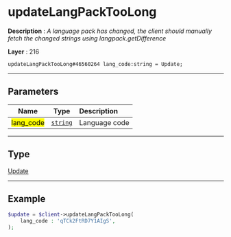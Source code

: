# updateLangPackTooLong

**Description** : *A language pack has changed, the client should manually fetch the changed strings using langpack\.getDifference*

**Layer** : 216

```tl
updateLangPackTooLong#46560264 lang_code:string = Update;
```

---

## Parameters

| Name | Type | Description |
| :---: | :---: | :--- |
| <mark>lang_code</mark> | [`string`](type/string) | Language code |

---

## Type

[Update](type/Update)

---

## Example

```php
$update = $client->updateLangPackTooLong(
	lang_code : 'qTCk2FtRD7Y1AIgS',
);
```